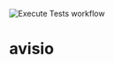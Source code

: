 ![Execute Tests workflow](https://github.com/nf3lix/avisio/actions/workflows/main.yml/badge.svg)
# avisio

